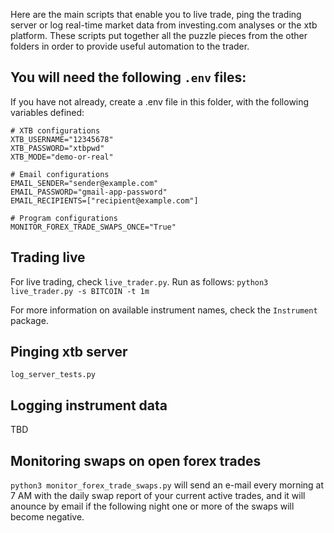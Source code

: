 Here are the main scripts that enable you to live trade, ping the trading server or log real-time market data from investing.com analyses or the xtb platform. These scripts put together all the puzzle pieces from the other folders in order to provide useful automation to the trader.

## You will need the following `.env` files:


If you have not already, create a .env file in this folder,
with the following variables defined:

```.env
# XTB configurations
XTB_USERNAME="12345678"
XTB_PASSWORD="xtbpwd"
XTB_MODE="demo-or-real"

# Email configurations
EMAIL_SENDER="sender@example.com"
EMAIL_PASSWORD="gmail-app-password"
EMAIL_RECIPIENTS=["recipient@example.com"]

# Program configurations
MONITOR_FOREX_TRADE_SWAPS_ONCE="True"

```

## Trading live
For live trading, check `live_trader.py`. Run as follows:
`python3 live_trader.py -s BITCOIN -t 1m`

For more information on available instrument names, check the `Instrument` package.

## Pinging xtb server
`log_server_tests.py`

## Logging instrument data
TBD

## Monitoring swaps on open forex trades
`python3 monitor_forex_trade_swaps.py` will send an e-mail every morning at 7 AM with the daily swap report of your current active trades, and it will anounce by email if the following night one or more of the swaps will become negative.

